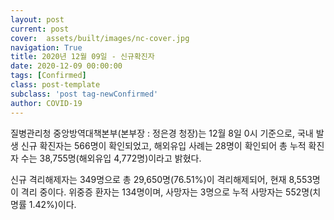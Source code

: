 ```yaml
---
layout: post
current: post
cover:  assets/built/images/nc-cover.jpg
navigation: True
title: 2020년 12월 09일 - 신규확진자
date: 2020-12-09 00:00:00
tags: [Confirmed]
class: post-template
subclass: 'post tag-newConfirmed'
author: COVID-19
---
```


질병관리청 중앙방역대책본부(본부장 : 정은경 청장)는 12월 8일 0시 기준으로, 
국내 발생 신규 확진자는 566명이 확인되었고, 
해외유입 사례는 28명이 확인되어 총 누적 확진자 수는 38,755명(해외유입 4,772명)이라고 밝혔다.

신규 격리해제자는 349명으로 총 29,650명(76.51%)이 격리해제되어, 현재 8,553명이 격리 중이다. 
위중증 환자는 134명이며, 사망자는 3명으로 누적 사망자는 552명(치명률 1.42%)이다.